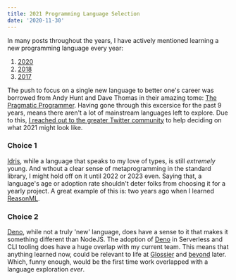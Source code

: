 ```yaml
---
title: 2021 Programming Language Selection
date: '2020-11-30'
---
```


In many posts throughout the years,
I have actively mentioned learning a new programming language every year:

1. [2020][2020]
1. [2018][2018]
1. [2017][2017]

The push to focus on a single new language to better one's career was borrowed from Andy Hunt and Dave Thomas in their amazing tome:
[The Pragmatic Programmer][prag].
Having gone through this excersice for the past 9 years,
means there aren't a lot of mainstream languages left to explore.
Due to this,
[I reached out to the greater Twitter community][twit] to help deciding on what 2021 might look like.

### Choice 1

[Idris][idr], while a language that speaks to my love of types,
is still _extremely_ young.
And wthout a clear sense of metaprogramming in the standard library,
I might hold off on it until 2022 or 2023 even.
Saying that,
a language's age or adoption rate shouldn't deter folks from choosing it for a yearly project.
A great example of this is:
two years ago when I learned [ReasonML][reason].

### Choice 2

[Deno][deno],
while not a truly 'new' language,
does have a sense to it that makes it something different than NodeJS.
The adoption of [Deno][deno] in Serverless and CLI tooling does have a huge overlap with my current team.
This means that anything learned now,
could be relevant to life at [Glossier][glos] and [beyond][nete] later.
Which,
funny enough,
would be the first time work overlapped with a language exploration *ever*.


[2020]: https://cloudbacon.com/posts/2020-05-26-new-language-for-2020/
[2018]: https://cloudbacon.com/posts/2018-09-13-brainstorming-new-posts/
[2017]: https://cloudbacon.com/posts/2017-09-19-the-easiest-way-to-be-a-better-developer/
[prag]: https://pragprog.com/titles/tpp20/the-pragmatic-programmer-20th-anniversary-edition/
[twit]: https://twitter.com/braidn/status/1338310320251691008
[idr]: https://www.idris-lang.org/
[reason]: https://reasonml.github.io/
[deno]: https://deno.land/
[glos]: https://www.glossier.com/
[nete]: https://www.netlify.com/products/edge/
